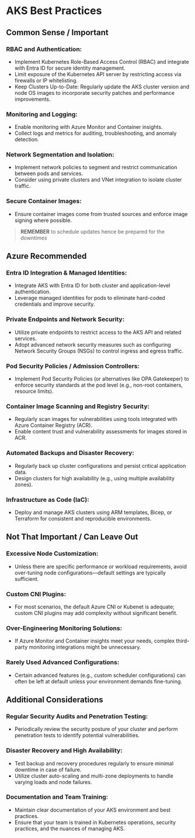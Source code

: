 # AKS Best Practices 

## Common Sense / Important 

### **RBAC and Authentication**:

- Implement Kubernetes Role-Based Access Control (RBAC) and integrate with Entra ID for secure identity management.
- Limit exposure of the Kubernetes API server by restricting access via firewalls or IP whitelisting.
- Keep Clusters Up-to-Date: Regularly update the AKS cluster version and node OS images to incorporate security patches and performance improvements.

### **Monitoring and Logging**:

- Enable monitoring with Azure Monitor and Container insights.
- Collect logs and metrics for auditing, troubleshooting, and anomaly detection.

### **Network Segmentation and Isolation**:

- Implement network policies to segment and restrict communication between pods and services.
- Consider using private clusters and VNet integration to isolate cluster traffic.

### **Secure Container Images**:

- Ensure container images come from trusted sources and enforce image signing where possible.

> **REMEMBER** to schedule updates hence be prepared for the downtimes 

## Azure Recommended 

### **Entra ID Integration & Managed Identities**:

- Integrate AKS with Entra ID for both cluster and application-level authentication.
- Leverage managed identities for pods to eliminate hard-coded credentials and improve security.

### **Private Endpoints and Network Security**:

- Utilize private endpoints to restrict access to the AKS API and related services.
- Adopt advanced network security measures such as configuring Network Security Groups (NSGs) to control ingress and egress traffic.

### **Pod Security Policies / Admission Controllers**:

- Implement Pod Security Policies (or alternatives like OPA Gatekeeper) to enforce security standards at the pod level (e.g., non-root containers, resource limits).

### **Container Image Scanning and Registry Security**:

- Regularly scan images for vulnerabilities using tools integrated with Azure Container Registry (ACR).
- Enable content trust and vulnerability assessments for images stored in ACR.

### **Automated Backups and Disaster Recovery**:

- Regularly back up cluster configurations and persist critical application data.
- Design clusters for high availability (e.g., using multiple availability zones).

### **Infrastructure as Code (IaC)**:

- Deploy and manage AKS clusters using ARM templates, Bicep, or Terraform for consistent and reproducible environments.

## Not That Important / Can Leave Out 

### **Excessive Node Customization**:

- Unless there are specific performance or workload requirements, avoid over-tuning node configurations—default settings are typically sufficient.

### **Custom CNI Plugins**:

- For most scenarios, the default Azure CNI or Kubenet is adequate; custom CNI plugins may add complexity without significant benefit.

### **Over-Engineering Monitoring Solutions**:

- If Azure Monitor and Container insights meet your needs, complex third-party monitoring integrations might be unnecessary.

### **Rarely Used Advanced Configurations**:

- Certain advanced features (e.g., custom scheduler configurations) can often be left at default unless your environment demands fine-tuning.

## Additional Considerations 

### **Regular Security Audits and Penetration Testing**:

- Periodically review the security posture of your cluster and perform penetration tests to identify potential vulnerabilities.

### **Disaster Recovery and High Availability**:

- Test backup and recovery procedures regularly to ensure minimal downtime in case of failure.
- Utilize cluster auto-scaling and multi-zone deployments to handle varying loads and node failures.

### **Documentation and Team Training**:

- Maintain clear documentation of your AKS environment and best practices.
- Ensure that your team is trained in Kubernetes operations, security practices, and the nuances of managing AKS.